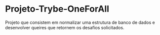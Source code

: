 # Projeto-Trybe-OneForAll
Projeto que consistem em normalizar uma estrutura de banco de dados e desenvolver queires que retornem os desafios solicitados.

